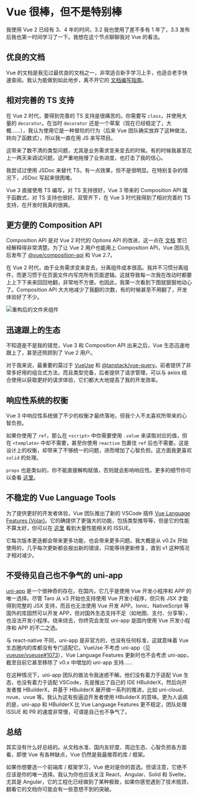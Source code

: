 # Vue 很棒，但不是特别棒

我使用 Vue 2 已经有 3、4 年的时间，3.2 我也使用了差不多有 1 年了，3.3 发布后我也第一时间学习了一下。我想在这个节点聊聊我对 Vue 的看法。

## 优良的文档

Vue 的文档是我见过最优良的文档之一，非常适合新手学习上手，也适合老手快速查阅。我认为能做到如此地步，离不开它的 [文档编写指南](https://github.com/vuejs/docs/blob/main/.github/contributing/writing-guide.md)。

## 相对完善的 TS 支持

在 Vue 2 时代，要得到完善的 TS 支持是很痛苦的。你需要写 `class`，并使用大量的 `decorator`。在当时 `decorator` 还是一个草案（现在已经稳定了，大概……），我认为使用它是一种冒险的行为（后来 Vue 团队确实放弃了这种做法，转向了函数式），所以我一直在用 JS 来写项目。

这带来了数不清的类型问题，尤其是业务需求变来变去的时候。有的时候我甚至花上一两天来调试问题，这严重地拖慢了业务进度，也打击了我的信心。

我尝试过使用 JSDoc 来替代 TS，有一点效果，但不是很明显。在特别复杂的情况下，JSDoc 写起来很困难。

Vue 3 直接使用 TS 编写，对 TS 支持很好，Vue 3 带来的 Composition API 属于函数式，对 TS 支持也很好。双管齐下，在 Vue 3 时代我得到了相对完善的 TS 支持，在开发时我真的很爽。

## 更方便的 Composition API

Composition API 是对 Vue 2 时代的 Options API 的改进，这一点在 [文档](https://cn.vuejs.org/guide/extras/composition-api-faq.html) 里已经解释得非常清楚。为了让 Vue 2 用户也能用上 Composition API，Vue 团队先后发布了 [@vue/composition-api](https://github.com/vuejs/composition-api) 和 Vue 2.7。

在 Vue 2 时代，由于业务需求变来变去，分离组件成本很高。我并不习惯分离组件，而更习惯于在页面文件内写完所有页面逻辑。这就导致每一次我在改动时都要上上下下来来回回地翻，非常地不方便。也因此，我第一次看到下图就狠狠地动心了。Composition API 大大地减少了我翻的次数，有的时候甚至不用翻了，开发体验好了不少。

![重构后的文件夹组件](https://user-images.githubusercontent.com/499550/62783026-810e6180-ba89-11e9-8774-e7771c8095d6.png)

## 迅速跟上的生态

不知道是不是我的错觉，Vue 3 和 Composition API 出来之后，Vue 生态迅速地跟上了，甚至还照顾到了 Vue 2 用户。

对于我来说，最重要的莫过于 [VueUse](https://vueuse.org/) 和 [@tanstack/vue-query](https://tanstack.com/query/v4/docs/vue/overview)。前者提供了非常多好用的组合式方法，而且类型完备，后者提供了请求管理，可以与 axios 结合使用以获取更好的请求体验，它们都大大地提高了我的开发效率。

## 响应性系统的权衡

Vue 3 中响应性系统做了不少的权衡才最终落地，但我个人不太喜欢所带来的心智负担。

如果你使用了 `ref`，那么在 `<script>` 中你需要使用 `.value` 来读取对应的值，但在 `<template>` 中却不需要，甚至你使用 `reactive` 包裹住 `ref` 后也不需要。这是设计上的权衡，却带来了不够统一的问题，进而增加了心智负担。这方面我更喜欢 `solid` 的处理。

`props` 也是类似的，你不能直接解构赋值，否则就会影响响应性。更多的细节你可以查看 [这里](https://cn.vuejs.org/guide/extras/reactivity-transform.html)。

## 不稳定的 Vue Language Tools

为了提供更好的开发者体验，Vue 团队推出了新的 VSCode 插件 [Vue Language Features (Volar)](https://marketplace.visualstudio.com/items?itemName=Vue.volar)。它的确提供了更强大的功能，包括类型推导等，但是它的性能不算太好，你可以在 [这里](https://github.com/vuejs/language-tools/issues?q=performance) 看到大量性能相关的 ISSUE。

它每次版本更迭都会带来更多功能，也会带来更多问题。我大概是从 v0.2x 开始使用的，几乎每次更新都会报出新的错误，只能等待更新修复，直到 v1 这种情况才相对减少。

## 不受待见自己也不争气的 uni-app

[uni-app](https://uniapp.dcloud.net.cn/) 是一个很神奇的存在。在国内，它几乎是使用 Vue 开发小程序和 APP 的唯一选择。尽管 Taro 从 v3 开始也支持使用 Vue 开发小程序，但只有 JSX 才能得到完整的 JSX 支持，而且也无法使用 Vue 开发 APP。Ionic、NativeScript 等国外的库固然可以开发 APP，但对国外生态支持不足（如地图、支付、分享等），也没法开发小程序。绕来绕去，你终究会发现 uni-app 是国内使用 Vue 开发小程序和 APP 的不二之选。

与 react-native 不同，uni-app 是非官方的，也没有任何标准，这就意味着 Vue 生态圈内的库都没有专门适配它。VueUse 不考虑 uni-app（见 [vueuse/vueuse#1073](https://github.com/vueuse/vueuse/pull/1073#issuecomment-1000141194)），Vue Language Features 更新时也不会考虑 uni-app，截至目前它甚至移除了 v0.x 中增加的 uni-app 支持……

在这种情况下，uni-app 团队的做法令我迷惑不解。他们没有着力于适配 Vue 生态，也没有着力于适配 VSCode，先是推出了自己的 IDE HBuilderX，然后向开发者推 HBuilderX，并基于 HBuilderX 展开做一系列的推进，比如 uni-cloud、nvue、uvue 等。我认为这有些逼迫开发者使用 HBuilderX 的意味。更为人诟病的是，uni-app 和 HBuilderX 比 Vue Language Features 更不稳定，团队处理 ISSUE 和 PR 的速度非常慢，可谓是自己也不争气了。

## 总结

其实没有什么好总结的。从文档水准、国内友好度、周边生态、心智负担各方面看，即使 Vue 有各种缺点，Vue 仍然是我最推荐的库 / 框架。

如果你想要选一个前端库 / 框架学习，Vue 绝对是你的首选。但请注意，它绝不应该是你的唯一选择。我认为你也应该关注 React、Angular、Solid 和 Svelte，尤其是 Angular，它的工程化已经做到了某种极致，如果你感觉遇到了技术瓶颈，翻看它的文档你可能会有一些意想不到的突破。
